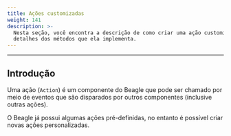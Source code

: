 ```yaml
---
title: Ações customizadas
weight: 141
description: >-
  Nesta seção, você encontra a descrição de como criar uma ação customizada e
  detalhes dos métodos que ela implementa.
---
```


---

## Introdução

Uma ação \(`Action`\) é um componente do Beagle que pode ser chamado por meio de eventos que são disparados por outros componentes \(inclusive outras ações\).

O Beagle já possui algumas ações pré-definidas, no entanto é possível criar novas ações personalizadas.